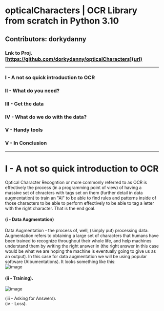 # opticalCharacters | OCR Library from scratch in Python 3.10
## Contributors: dorkydanny
### Lnk to Proj. [https://github.com/dorkydanny/opticalCharacters](url)
-------------------------------------------
### I - A not so quick introduction to OCR
### II - What do you need?
### III - Get the data
### IV - What do we do with the data?
### V - Handy tools
### V - In Conclusion
--------------------------------------------
# I - A not so quick introduction to OCR
Optical Character Recogntion or more commonly referred to as OCR is effectively the process (in a programming point of view) of having a massive set of chracters with tags set on them (further detail in data augmentation) to train an "AI" to be able to find rules and patterns inside of those characters to be able to perform effectively to be able to tag a letter with the right character. That is the end goal.   
#### (i - Data Augmentation)  
Data Augmentation  - the process of, well, (simply put) processing data. Augmentation refers to obtaining a large set of characters that humans have been trained to recognize throughout their whole life, and help machines understand them by writing the right answer in (the right answer in this case would be what we are hoping the machine is eventually going to give us as an output). In this case for data augmentation we will be using popular software (Albumentations). It looks something like this:  
![image](https://github.com/dorkydanny/opticalCharacters/assets/83188206/e1d1d673-051f-4873-9d7a-3dc8954bf764)

#### (ii - Training).  
![image](https://github.com/dorkydanny/opticalCharacters/assets/83188206/49c705fc-4337-4891-9fc3-29a5606f283e)

(iii -  Asking for Answers).  
(iv - Loss).  
